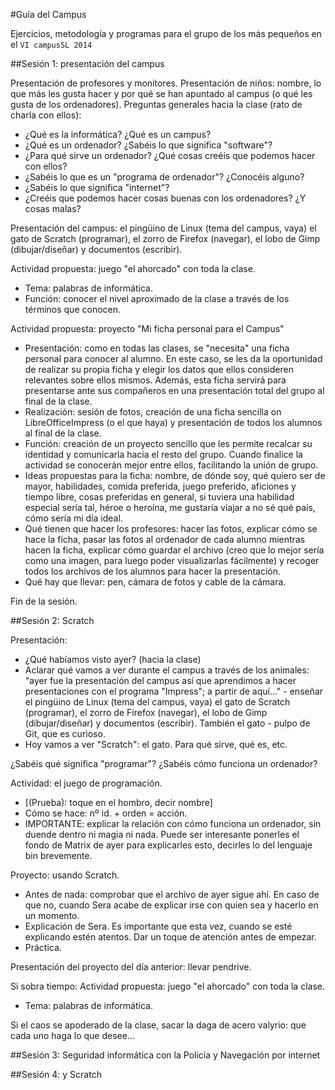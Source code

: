 #Guía del Campus

Ejercicios, metodología y programas para el grupo de los más pequeños en el `VI campusSL 2014`

##Sesión 1: presentación del campus

Presentación de profesores y monitores. 
Presentación de niños: nombre, lo que más les gusta hacer y por qué se han apuntado al campus (o qué les gusta de los ordenadores). 
Preguntas generales hacia la clase (rato de charla con ellos): 
- ¿Qué es la informática? ¿Qué es un campus?
- ¿Qué es un ordenador? ¿Sabéis lo que significa "software"?
- ¿Para qué sirve un ordenador? ¿Qué cosas creéis que podemos hacer con ellos?
- ¿Sabéis lo que es un "programa de ordenador"? ¿Conocéis alguno?
- ¿Sabéis lo que significa "internet"?
- ¿Creéis que podemos hacer cosas buenas con los ordenadores? ¿Y cosas malas?

Presentación del campus: el pingüino de Linux (tema del campus, vaya) el gato de Scratch (programar), el zorro de Firefox (navegar), el lobo de Gimp (dibujar/diseñar) y documentos (escribir). 

Actividad propuesta: juego "el ahorcado" con toda la clase. 
- Tema: palabras de informática. 
- Función: conocer el nivel aproximado de la clase a través de los términos que conocen. 

Actividad propuesta: proyecto "Mi ficha personal para el Campus"
- Presentación: como en todas las clases, se "necesita" una ficha personal para conocer al alumno. En este caso, se les da la oportunidad de realizar su propia ficha y elegir los datos que ellos consideren relevantes sobre ellos mismos. Además, esta ficha servirá para presentarse ante sus compañeros en una presentación total del grupo al final de la clase. 
- Realización: sesión de fotos, creación de una ficha sencilla on LibreOfficeImpress (o el que haya) y presentación de todos los alumnos al final de la clase. 
- Función: creación de un proyecto sencillo que les permite recalcar su identidad y comunicarla hacia el resto del grupo. Cuando finalice la actividad se conocerán mejor entre ellos, facilitando la unión de grupo. 
- Ideas propuestas para la ficha: nombre, de dónde soy, qué quiero ser de mayor, habilidades,  comida preferida, juego preferido, aficiones y tiempo libre, cosas preferidas en general, si tuviera una habilidad especial sería tal, héroe o heroína, me gustaría viajar a no sé qué país, cómo sería mi día ideal. 
- Qué tienen que hacer los profesores: hacer las fotos, explicar cómo se hace la ficha, pasar las fotos al ordenador de cada alumno mientras hacen la ficha, explicar cómo guardar el archivo (creo que lo mejor sería como una imagen, para luego poder visualizarlas fácilmente) y recoger todos los archivos de los alumnos para hacer la presentación. 
- Qué hay que llevar: pen, cámara de fotos y cable de la cámara. 

Fin de la sesión. 

##Sesión 2: Scratch

Presentación:
- ¿Qué habíamos visto ayer? (hacia la clase) 
- Aclarar qué vamos a ver durante el campus a través de los animales: "ayer fue la presentación del campus así que aprendimos a hacer presentaciones con el programa "Impress"; a partir de aquí..." - enseñar el pingüino de Linux (tema del campus, vaya) el gato de Scratch (programar), el zorro de Firefox (navegar), el lobo de Gimp (dibujar/diseñar) y documentos (escribir). También el gato - pulpo de Git, que es curioso. 
- Hoy vamos a ver "Scratch": el gato. Para qué sirve, qué es, etc. 

¿Sabéis qué significa "programar"?
¿Sabéis cómo funciona un ordenador?

Actividad: el juego de programación. 
- [(Prueba): toque en el hombro, decir nombre]
- Cómo se hace: nº id. + orden = acción. 
- IMPORTANTE: explicar la relación con cómo funciona un ordenador, sin duende dentro ni magia ni nada. Puede ser interesante ponerles el fondo de Matrix de ayer para explicarles esto, decirles lo del lenguaje bin brevemente. 

Proyecto: usando Scratch. 
- Antes de nada: comprobar que el archivo de ayer sigue ahí. En caso de que no, cuando Sera acabe de explicar irse con quien sea y hacerlo en un momento. 
- Explicación de Sera. Es importante que esta vez, cuando se esté explicando estén atentos. Dar un toque de atención antes de empezar.  
- Práctica. 

Presentación del proyecto del día anterior: llevar pendrive. 

Si sobra tiempo: 
Actividad propuesta: juego "el ahorcado" con toda la clase. 
- Tema: palabras de informática. 

Si el caos se apoderado de la clase, sacar la daga de acero valyrio: que cada uno haga lo que desee...


##Sesión 3: Seguridad informática con la Policía y Navegación por internet

##Sesión 4: y Scratch










